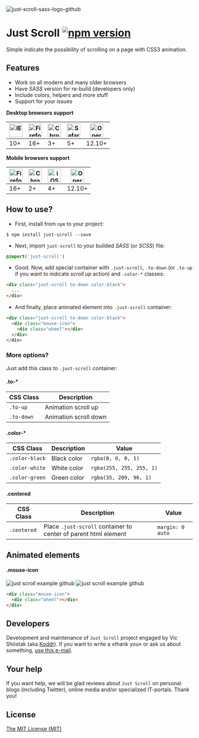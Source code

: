 ![just-scroll-sass-logo-github](https://user-images.githubusercontent.com/11155743/31406214-388f0f6a-ae09-11e7-9c01-89095f67831a.jpg)

# Just Scroll [![npm version](https://badge.fury.io/js/just-scroll.svg)](https://badge.fury.io/js/just-scroll)

Simple indicate the possibility of scrolling on a page with СSS3 animation.

## Features

* Work on all modern and many older browsers
* Have _SASS_ version for re-build (developers only)
* Include colors, helpers and more stuff
* Support for your issues

**Desktop browsers support**

| [<img src="https://raw.githubusercontent.com/godban/browsers-support-badges/master/src/images/edge.png" alt="IE" width="36px" height="36px" />](http://godban.github.io/browsers-support-badges/) | [<img src="https://raw.githubusercontent.com/godban/browsers-support-badges/master/src/images/firefox.png" alt="Firefox" width="36px" height="36px" />](http://godban.github.io/browsers-support-badges/) | [<img src="https://raw.githubusercontent.com/godban/browsers-support-badges/master/src/images/chrome.png" alt="Chrome" width="36px" height="36px" />](http://godban.github.io/browsers-support-badges/) | [<img src="https://raw.githubusercontent.com/godban/browsers-support-badges/master/src/images/safari.png" alt="Safari" width="36px" height="36px" />](http://godban.github.io/browsers-support-badges/) | [<img src="https://raw.githubusercontent.com/godban/browsers-support-badges/master/src/images/opera.png" alt="Opera" width="36px" height="36px" />](http://godban.github.io/browsers-support-badges/) |
| --------- | --------- | --------- | --------- | --------- |
| 10+ | 16+ | 3+ | 5+ | 12.10+ |

**Mobile browsers support**

| [<img src="https://raw.githubusercontent.com/godban/browsers-support-badges/master/src/images/firefox.png" alt="Firefox Mobile" width="36px" height="36px" />](http://godban.github.io/browsers-support-badges/) | [<img src="https://raw.githubusercontent.com/godban/browsers-support-badges/master/src/images/chrome-android.png" alt="Chrome for Android" width="36px" height="36px" />](http://godban.github.io/browsers-support-badges/) | [<img src="https://raw.githubusercontent.com/godban/browsers-support-badges/master/src/images/safari-ios.png" alt="iOS Safari" width="36px" height="36px" />](http://godban.github.io/browsers-support-badges/) | [<img src="https://raw.githubusercontent.com/godban/browsers-support-badges/master/src/images/opera-mini.png" alt="Opera Mini" width="36px" height="36px" />](http://godban.github.io/browsers-support-badges/) |
| --------- | --------- | --------- | --------- |
| 16+ | 2+ | 4+ | 12.10+ |

## How to use?

* First, install from `npm` to your project:

```
$ npm install just-scroll --save
```

* Next, import `just-scroll` to your builded _SASS_ (or _SCSS_) file:

```sass
@import('just-scroll')
```

* Good. Now, add special container with `.just-scroll`, `.to-down` (or `.to-up` if you want to indicate _scroll up_ action) and `.color-*` classes:

```html
<div class="just-scroll to-down color-black">
  ...
</div>
```

* And finally, place animated element into `.just-scroll` container:

```html
<div class="just-scroll to-down color-black">
  <div class="mouse-icon">
    <div class="wheel"></div>
  </div>
</div>
```

### More options?

Just add this class to `.just-scroll` container:

#### .to-*

| CSS Class | Description |
| --------- | --------- |
| `.to-up` | Animation scroll up |
| `.to-down` | Animation scroll down |

#### .color-*

| CSS Class | Description | Value |
| --------- | --------- | --------- |
| `.color-black` | Black color | `rgba(0, 0, 0, 1)` |
| `.color-white` | White color | `rgba(255, 255, 255, 1)` |
| `.color-green` | Green color | `rgba(35, 209, 96, 1)` |

#### .centered

| CSS Class | Description | Value |
| --------- | --------- | --------- |
| `.centered` | Place `.just-scroll` container to center of parent html element | `margin: 0 auto` |

## Animated elements

#### .mouse-icon

![just scroll example github](https://koddr.me/static/images/just-scroll-sass-mouse-icon-to-down-example-github.gif)
![just scroll example github](https://koddr.me/static/images/just-scroll-sass-mouse-icon-to-up-example-github.gif)

```html
<div class="mouse-icon">
  <div class="wheel"></div>
</div>
```

## Developers

Development and maintenance of `Just Scroll` project engaged by Vic Shóstak (aka [Koddr](https://koddr.me)). If you want to write a «thank you» or ask us about something, [use this e-mail](mailto:koddr.me@gmail.com).

## Your help

If you want help, we will be glad reviews about `Just Scroll` on personal blogs (including Twitter), online media and/or specialized IT-portals. Thank you!

## License

[The MIT License (MIT)](https://github.com/koddr/mouse-icon-wheel/blob/master/LICENSE)
